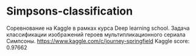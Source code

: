 # Simpsons-classification
Соревнование на Kaggle в рамках курса Deep learning school. Задача классификации изображений героев мультипликационного сериала Симпсоны.
https://www.kaggle.com/c/journey-springfield
Kaggle score: 0.97662
